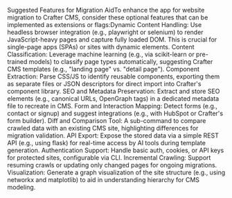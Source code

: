 Suggested Features for Migration AidTo enhance the app for website migration to Crafter CMS, consider these optional features that can be implemented as extensions or flags:Dynamic Content Handling: Use headless browser integration (e.g., playwright or selenium) to render JavaScript-heavy pages and capture fully loaded DOM. This is crucial for single-page apps (SPAs) or sites with dynamic elements.
Content Classification: Leverage machine learning (e.g., via scikit-learn or pre-trained models) to classify page types automatically, suggesting Crafter CMS templates (e.g., "landing page" vs. "detail page").
Component Extraction: Parse CSS/JS to identify reusable components, exporting them as separate files or JSON descriptors for direct import into Crafter's component library.
SEO and Metadata Preservation: Extract and store SEO elements (e.g., canonical URLs, OpenGraph tags) in a dedicated metadata file to recreate in CMS.
Form and Interaction Mapping: Detect forms (e.g., contact or signup) and suggest integrations (e.g., with HubSpot or Crafter's form builder).
Diff and Comparison Tool: A sub-command to compare crawled data with an existing CMS site, highlighting differences for migration validation.
API Export: Expose the stored data via a simple REST API (e.g., using flask) for real-time access by AI tools during template generation.
Authentication Support: Handle basic auth, cookies, or API keys for protected sites, configurable via CLI.
Incremental Crawling: Support resuming crawls or updating only changed pages for ongoing migrations.
Visualization: Generate a graph visualization of the site structure (e.g., using networkx and matplotlib) to aid in understanding hierarchy for CMS modeling.

